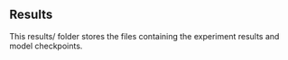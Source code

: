 ## Results

This results/ folder stores the files containing the experiment results and model checkpoints.

